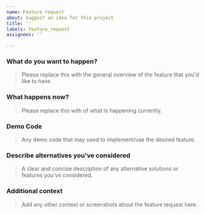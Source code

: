 ```yaml
---
name: Feature request
about: Suggest an idea for this project
title: ''
labels: feature_request
assignees: ''

---
```


### What do you want to happen?
> Please replace this with the general overview of the feature that you'd like to have.  

### What happens now?
> Please replace this with of what is happening currently.  

### Demo Code
> Any demo code that may used to implement/use the desired feature. 

### Describe alternatives you've considered
> A clear and concise description of any alternative solutions or features you've considered.

### Additional context
> Add any other context or screenshots about the feature request here.
